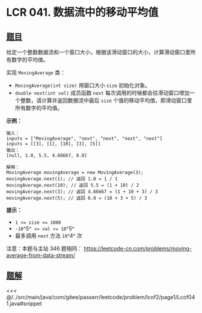 # LCR 041. 数据流中的移动平均值

## [题目](https://leetcode.cn/problems/qIsx9U/)
给定一个整数数据流和一个窗口大小，根据该滑动窗口的大小，计算滑动窗口里所有数字的平均值。

实现 `MovingAverage` 类：

* `MovingAverage(int size)` 用窗口大小 `size` 初始化对象。
* `double next(int val)` 成员函数 `next` 每次调用的时候都会往滑动窗口增加一个整数，请计算并返回数据流中最后 `size` 个值的移动平均值，即滑动窗口里所有数字的平均值。

**示例：**

```
输入：
inputs = ["MovingAverage", "next", "next", "next", "next"]
inputs = [[3], [1], [10], [3], [5]]
输出：
[null, 1.0, 5.5, 4.66667, 6.0]

解释：
MovingAverage movingAverage = new MovingAverage(3);
movingAverage.next(1); // 返回 1.0 = 1 / 1
movingAverage.next(10); // 返回 5.5 = (1 + 10) / 2
movingAverage.next(3); // 返回 4.66667 = (1 + 10 + 3) / 3
movingAverage.next(5); // 返回 6.0 = (10 + 3 + 5) / 3
```

**提示：**

* `1 <= size <= 1000`
* `-10`^5^` <= val <= 10`^5^
* 最多调用 `next` 方法 `10`^4^ 次

注意：本题与主站 346 题相同： <https://leetcode-cn.com/problems/moving-average-from-data-stream/>


## [题解](https://github.com/PasseRR/JavaLeetCode/blob/master/src/main/java/com/gitee/passerr/leetcode/problem/lcof2/page1/Lcof041.java)

<<< @/../src/main/java/com/gitee/passerr/leetcode/problem/lcof2/page1/Lcof041.java#snippet
